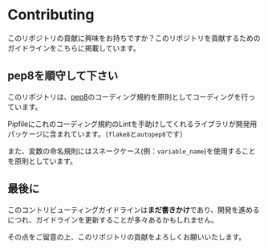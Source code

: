# Contributing

このリポジトリの貢献に興味をお持ちですか？このリポジトリを貢献するためのガイドラインをこちらに掲載しています。

## pep8を順守して下さい

このリポジトリは、[pep8](https://www.python.org/dev/peps/pep-0008/)のコーディング規約を原則としてコーディングを行っています。

Pipfileにこれのコーディング規約のLintを手助けしてくれるライブラリが開発用パッケージに含まれています。（`flake8`と`autopep8`です）

また、変数の命名規則にはスネークケース(例：`variable_name`)を使用することを原則としています。

## 最後に

このコントリビューティングガイドラインは**まだ書きかけ**であり、開発を進めるにつれ、ガイドラインを更新することが多々あるかもしれません。

その点をご留意の上、このリポジトリの貢献をよろしくお願いいたします。
